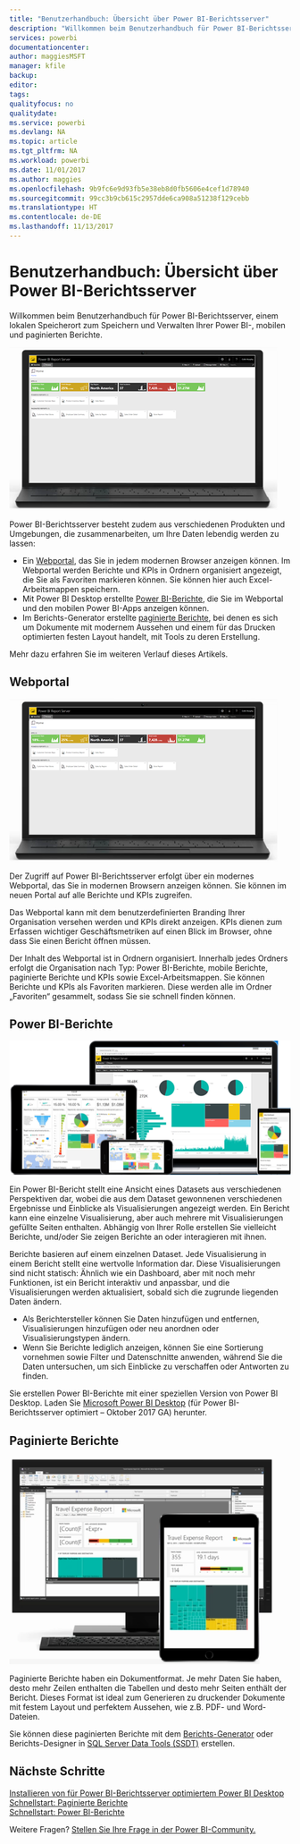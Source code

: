 ```yaml
---
title: "Benutzerhandbuch: Übersicht über Power BI-Berichtsserver"
description: "Willkommen beim Benutzerhandbuch für Power BI-Berichtsserver, einem lokalen Speicherort zum Speichern und Verwalten Ihrer Power BI-, mobilen und paginierten Berichte."
services: powerbi
documentationcenter: 
author: maggiesMSFT
manager: kfile
backup: 
editor: 
tags: 
qualityfocus: no
qualitydate: 
ms.service: powerbi
ms.devlang: NA
ms.topic: article
ms.tgt_pltfrm: NA
ms.workload: powerbi
ms.date: 11/01/2017
ms.author: maggies
ms.openlocfilehash: 9b9fc6e9d93fb5e38eb8d0fb5606e4cef1d78940
ms.sourcegitcommit: 99cc3b9cb615c2957dde6ca908a51238f129cebb
ms.translationtype: HT
ms.contentlocale: de-DE
ms.lasthandoff: 11/13/2017
---
```

# <a name="user-handbook-overview-for-power-bi-report-server"></a>Benutzerhandbuch: Übersicht über Power BI-Berichtsserver
Willkommen beim Benutzerhandbuch für Power BI-Berichtsserver, einem lokalen Speicherort zum Speichern und Verwalten Ihrer Power BI-, mobilen und paginierten Berichte.

![](media/user-handbook-overview/web-portal.png)

Power BI-Berichtsserver besteht zudem aus verschiedenen Produkten und Umgebungen, die zusammenarbeiten, um Ihre Daten lebendig werden zu lassen:

* Ein [Webportal](#web-portal), das Sie in jedem modernen Browser anzeigen können. Im Webportal werden Berichte und KPIs in Ordnern organisiert angezeigt, die Sie als Favoriten markieren können. Sie können hier auch Excel-Arbeitsmappen speichern.
* Mit Power BI Desktop erstellte [Power BI-Berichte](#power-bi-reports), die Sie im Webportal und den mobilen Power BI-Apps anzeigen können.
* Im Berichts-Generator erstellte [paginierte Berichte](#paginated-reports), bei denen es sich um Dokumente mit modernem Aussehen und einem für das Drucken optimierten festen Layout handelt, mit Tools zu deren Erstellung.

Mehr dazu erfahren Sie im weiteren Verlauf dieses Artikels.

## <a name="web-portal"></a>Webportal
![](media/user-handbook-overview/web-portal.png)

Der Zugriff auf Power BI-Berichtsserver erfolgt über ein modernes Webportal, das Sie in modernen Browsern anzeigen können. Sie können im neuen Portal auf alle Berichte und KPIs zugreifen.

Das Webportal kann mit dem benutzerdefinierten Branding Ihrer Organisation versehen werden und KPIs direkt anzeigen. KPIs dienen zum Erfassen wichtiger Geschäftsmetriken auf einen Blick im Browser, ohne dass Sie einen Bericht öffnen müssen.

Der Inhalt des Webportal ist in Ordnern organisiert. Innerhalb jedes Ordners erfolgt die Organisation nach Typ: Power BI-Berichte, mobile Berichte, paginierte Berichte und KPIs sowie Excel-Arbeitsmappen. Sie können Berichte und KPIs als Favoriten markieren. Diese werden alle im Ordner „Favoriten“ gesammelt, sodass Sie sie schnell finden können.

## <a name="power-bi-reports"></a>Power BI-Berichte
![](media/user-handbook-overview/powerbi-reports.png)

Ein Power BI-Bericht stellt eine Ansicht eines Datasets aus verschiedenen Perspektiven dar, wobei die aus dem Dataset gewonnenen verschiedenen Ergebnisse und Einblicke als Visualisierungen angezeigt werden. Ein Bericht kann eine einzelne Visualisierung, aber auch mehrere mit Visualisierungen gefüllte Seiten enthalten. Abhängig von Ihrer Rolle erstellen Sie vielleicht Berichte, und/oder Sie zeigen Berichte an oder interagieren mit ihnen.

Berichte basieren auf einem einzelnen Dataset. Jede Visualisierung in einem Bericht stellt eine wertvolle Information dar. Diese Visualisierungen sind nicht statisch: Ähnlich wie ein Dashboard, aber mit noch mehr Funktionen, ist ein Bericht interaktiv und anpassbar, und die Visualisierungen werden aktualisiert, sobald sich die zugrunde liegenden Daten ändern.

* Als Berichtersteller können Sie Daten hinzufügen und entfernen, Visualisierungen hinzufügen oder neu anordnen oder Visualisierungstypen ändern.
* Wenn Sie Berichte lediglich anzeigen, können Sie eine Sortierung vornehmen sowie Filter und Datenschnitte anwenden, während Sie die Daten untersuchen, um sich Einblicke zu verschaffen oder Antworten zu finden.

Sie erstellen Power BI-Berichte mit einer speziellen Version von Power BI Desktop. Laden Sie [Microsoft Power BI Desktop](https://go.microsoft.com/fwlink/?linkid=837581) (für Power BI-Berichtsserver optimiert – Oktober 2017 GA) herunter.

## <a name="paginated-reports"></a>Paginierte Berichte
![](media/user-handbook-overview/paginated-reports.png)

Paginierte Berichte haben ein Dokumentformat. Je mehr Daten Sie haben, desto mehr Zeilen enthalten die Tabellen und desto mehr Seiten enthält der Bericht. Dieses Format ist ideal zum Generieren zu druckender Dokumente mit festem Layout und perfektem Aussehen, wie z.B. PDF- und Word-Dateien.

Sie können diese paginierten Berichte mit dem [Berichts-Generator](https://docs.microsoft.com/sql/reporting-services/report-builder/report-builder-in-sql-server-2016) oder Berichts-Designer in [SQL Server Data Tools (SSDT)](https://docs.microsoft.com/sql/reporting-services/tools/reporting-services-in-sql-server-data-tools-ssdt) erstellen.

## <a name="next-steps"></a>Nächste Schritte
[Installieren von für Power BI-Berichtsserver optimiertem Power BI Desktop](install-powerbi-desktop.md)  
[Schnellstart: Paginierte Berichte](quickstart-create-paginated-report.md)  
[Schnellstart: Power BI-Berichte](quickstart-create-powerbi-report.md)

Weitere Fragen? [Stellen Sie Ihre Frage in der Power BI-Community.](https://community.powerbi.com/)


